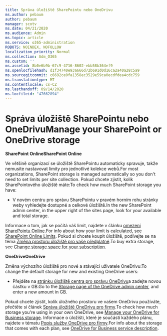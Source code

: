 ```yaml
---
title: Správa úložiště SharePointu nebo OneDrivu
ms.author: pebaum
author: pebaum
manager: scotv
ms.date: 04/21/2020
ms.audience: Admin
ms.topic: article
ms.service: o365-administration
ROBOTS: NOINDEX, NOFOLLOW
localization_priority: Normal
ms.collection: Adm_O365
ms.custom: ''
ms.assetid: 8b0e6b9b-67c9-4716-8602-ebb58b364ef9
ms.openlocfilehash: d1f34740e93a666d72b691d0d16ca2a40a28c5a9
ms.sourcegitcommit: c6692ce0fa1358ec3529e59ca0ecdfdea4cdc759
ms.translationtype: MT
ms.contentlocale: cs-CZ
ms.lasthandoff: 09/14/2020
ms.locfileid: "47662894"
---
```

# <a name="manage-your-sharepoint-or-onedrive-storage"></a><span data-ttu-id="c6183-102">Správa úložiště SharePointu nebo OneDrivu</span><span class="sxs-lookup"><span data-stu-id="c6183-102">Manage your SharePoint or OneDrive storage</span></span>

 <span data-ttu-id="c6183-103">**SharePoint Online**</span><span class="sxs-lookup"><span data-stu-id="c6183-103">**SharePoint Online**</span></span>
  
<span data-ttu-id="c6183-104">Ve většině organizací se úložiště SharePointu automaticky spravuje, takže nemusíte nastavovat limity pro jednotlivé kolekce webů.</span><span class="sxs-lookup"><span data-stu-id="c6183-104">For most organizations, SharePoint storage is managed automatically so you don't need to set limits per site collection.</span></span> <span data-ttu-id="c6183-105">Pokud chcete zjistit, kolik SharePointového úložiště máte:</span><span class="sxs-lookup"><span data-stu-id="c6183-105">To check how much SharePoint storage you have:</span></span>
  
- <span data-ttu-id="c6183-106">V novém centru pro správu SharePointu v pravém horním rohu stránky weby vyhledejte dostupné a celkové úložiště.</span><span class="sxs-lookup"><span data-stu-id="c6183-106">In the new SharePoint admin center, in the upper right of the sites page, look for your available and total storage.</span></span>
    
<span data-ttu-id="c6183-107">Informace o tom, jak se počítá váš limit, najdete v článku [omezení SharePointu Online](https://go.microsoft.com/fwlink/p/?LinkID=856113).</span><span class="sxs-lookup"><span data-stu-id="c6183-107">For info about how your limit is calculated, see [SharePoint Online Limits](https://go.microsoft.com/fwlink/p/?LinkID=856113).</span></span> <span data-ttu-id="c6183-108">Pokud si chcete koupit úložiště, podívejte se na téma [Změna prostoru úložiště pro vaše předplatné](https://go.microsoft.com/fwlink/?linkid=866428).</span><span class="sxs-lookup"><span data-stu-id="c6183-108">To buy extra storage, see [Change storage space for your subscription](https://go.microsoft.com/fwlink/?linkid=866428).</span></span>
  
 <span data-ttu-id="c6183-109">**OneDrive**</span><span class="sxs-lookup"><span data-stu-id="c6183-109">**OneDrive**</span></span>
  
<span data-ttu-id="c6183-110">Změna výchozího úložiště pro nové a stávající uživatele OneDrivu:</span><span class="sxs-lookup"><span data-stu-id="c6183-110">To change the default storage for new and existing OneDrive users:</span></span>
  
- <span data-ttu-id="c6183-111">Přejděte na [stránku úložiště centra pro správu OneDrivu](https://admin.onedrive.com/?v=StorageSettings)a zadejte novou částku v GB.</span><span class="sxs-lookup"><span data-stu-id="c6183-111">Go to the [Storage page of the OneDrive admin center](https://admin.onedrive.com/?v=StorageSettings), and enter a new amount in GB.</span></span>
    
<span data-ttu-id="c6183-112">Pokud chcete zjistit, kolik úložného prostoru ve vašem OneDrivu používáte, přečtěte si článek [Správa úložiště OneDrivu pro firmy](https://go.microsoft.com/fwlink/?linkid=866429).</span><span class="sxs-lookup"><span data-stu-id="c6183-112">To check how much storage you're using in your own OneDrive, see [Manage your OneDrive for Business storage](https://go.microsoft.com/fwlink/?linkid=866429).</span></span> <span data-ttu-id="c6183-113">Informace o úložišti, které je součástí každého plánu, najdete v tématu [Popis služby OneDrive pro firmy](https://go.microsoft.com/fwlink/p/?LinkID=826071).</span><span class="sxs-lookup"><span data-stu-id="c6183-113">For info about the storage that comes with each plan, see [OneDrive for Business service description](https://go.microsoft.com/fwlink/p/?LinkID=826071).</span></span>
  

